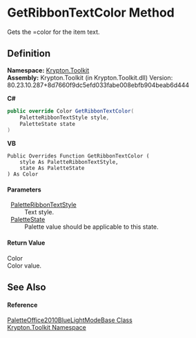 # GetRibbonTextColor Method


Gets the =color for the item text.



## Definition
**Namespace:** <a href="79d2eac2-21f4-54ff-7552-b20c33c30600.md">Krypton.Toolkit</a>  
**Assembly:** Krypton.Toolkit (in Krypton.Toolkit.dll) Version: 80.23.10.287+8d7660f9dc5efd033fabe008ebfb904beab6d444

**C#**
``` C#
public override Color GetRibbonTextColor(
	PaletteRibbonTextStyle style,
	PaletteState state
)
```
**VB**
``` VB
Public Overrides Function GetRibbonTextColor ( 
	style As PaletteRibbonTextStyle,
	state As PaletteState
) As Color
```



#### Parameters
<dl><dt>  <a href="20718c7f-ba53-61b4-4c14-e6f8410f750c.md">PaletteRibbonTextStyle</a></dt><dd>Text style.</dd><dt>  <a href="93e626cd-00cf-240e-06c6-ab4d47e982ba.md">PaletteState</a></dt><dd>Palette value should be applicable to this state.</dd></dl>

#### Return Value
Color  
Color value.

## See Also


#### Reference
<a href="a32033b4-2b2f-7da0-7b7b-0fe9b0fb4f77.md">PaletteOffice2010BlueLightModeBase Class</a>  
<a href="79d2eac2-21f4-54ff-7552-b20c33c30600.md">Krypton.Toolkit Namespace</a>  
